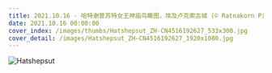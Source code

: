 ```yaml
---
title: 2021.10.16 - 哈特谢普苏特女王神庙鸟瞰图，埃及卢克索古城 (© Ratnakorn Piyasirisorost/Moment/Getty Images)
date: 2021.10.16 00:00:00
cover_index: /images/thumbs/Hatshepsut_ZH-CN4516192627_533x300.jpg
cover_detail: /images/Hatshepsut_ZH-CN4516192627_1920x1080.jpg
---
```


![Hatshepsut](/images/Hatshepsut_ZH-CN4516192627_1920x1080.jpg)
